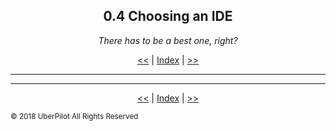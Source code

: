 <!-- Header -->
<h2 align='center'>0.4 Choosing an IDE</h2>
<p align='center'><em>There has to be a best one, right?</em></h2>
<p align='center'><a href='./whatisanide.md'><<</a> | <a href='../readme.md'>Index</a> | <a href='./testingide.md'>>></a>

---

<!-- Content -->



<!-- Footer -->

---

<p align='center'><a href='./whatisanide.md'><<</a> | <a href='../readme.md'>Index</a> | <a href='./testingide.md'>>></a>

<sub>© 2018 UberPilot All Rights Reserved</sub>